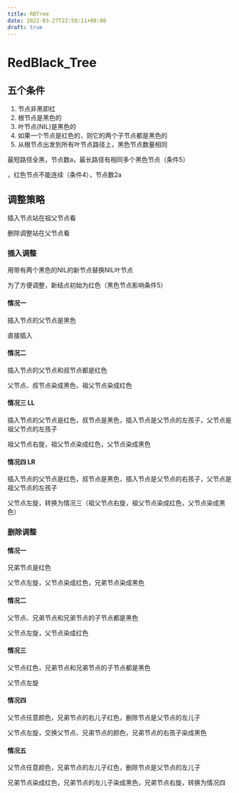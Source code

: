 ```yaml
---
title: RBTree
date: 2022-03-27T22:59:11+08:00
draft: true
---
```

# RedBlack_Tree



## 五个条件

1. 节点非黑即红
2. 根节点是黑色的
3. 叶节点(NIL)是黑色的
4. 如果一个节点是红色的，则它的两个子节点都是黑色的
5. 从根节点出发到所有叶节点路径上，黑色节点数量相同



最短路径全黑，节点数a，最长路径有相同多个黑色节点（条件5）

，红色节点不能连续（条件4），节点数2a



## 调整策略

插入节点站在祖父节点看

删除调整站在父节点看



### 插入调整 

用带有两个黑色的NIL的新节点替换NIL叶节点

为了方便调整，新结点初始为红色（黑色节点影响条件5）



#### 情况一

插入节点的父节点是黑色

直接插入

#### 情况二

插入节点的父节点和叔节点都是红色

父节点、叔节点染成黑色，祖父节点染成红色

#### 情况三	LL

插入节点的父节点是红色，叔节点是黑色，插入节点是父节点的左孩子，父节点是祖父节点的左孩子

祖父节点右旋，祖父节点染成红色，父节点染成黑色

#### 情况四	LR

插入节点的父节点是红色，叔节点是黑色，插入节点是父节点的右孩子，父节点是祖父节点的左孩子

父节点左旋，转换为情况三（祖父节点右旋，祖父节点染成红色，父节点染成黑色）



### 删除调整

#### 情况一

兄弟节点是红色

父节点左旋，父节点染成红色，兄弟节点染成黑色

#### 情况二

父节点、兄弟节点和兄弟节点的子节点都是黑色

父节点左旋，父节点染成红色

#### 情况三

父节点红色，兄弟节点和兄弟节点的子节点都是黑色

父节点左旋

#### 情况四

父节点任意颜色，兄弟节点的右儿子红色，删除节点是父节点的左儿子

父节点左旋，交换父节点、兄弟节点的颜色，兄弟节点的右孩子染成黑色

#### 情况五

父节点任意颜色，兄弟节点的左儿子红色，删除节点是父节点的左儿子

兄弟节点染成红色，兄弟节点的左儿子染成黑色，兄弟节点右旋，转换为情况四
